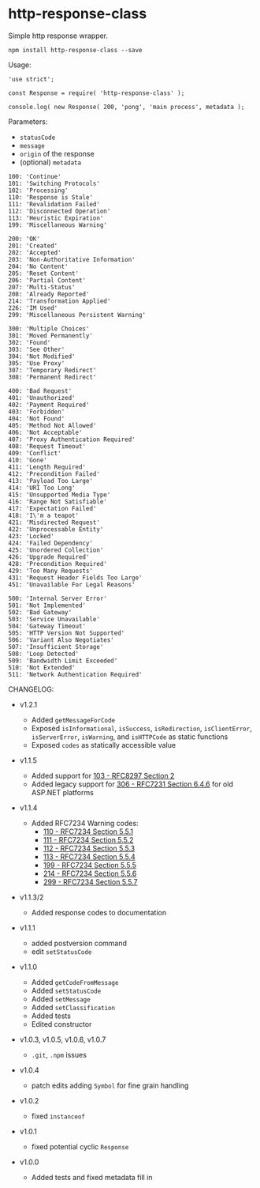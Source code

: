 # http-response-class

Simple http response wrapper.

`npm install http-response-class --save`

Usage:

```
'use strict';

const Response = require( 'http-response-class' );

console.log( new Response( 200, 'pong', 'main process', metadata );
```

Parameters:

- `statusCode`
- `message`
- `origin` of the response
- (optional) `metadata`


```
100: 'Continue'
101: 'Switching Protocols'
102: 'Processing'
110: 'Response is Stale'
111: 'Revalidation Failed'
112: 'Disconnected Operation'
113: 'Heuristic Expiration'
199: 'Miscellaneous Warning'

200: 'OK'
201: 'Created'
202: 'Accepted'
203: 'Non-Authoritative Information'
204: 'No Content'
205: 'Reset Content'
206: 'Partial Content'
207: 'Multi-Status'
208: 'Already Reported'
214: 'Transformation Applied'
226: 'IM Used'
299: 'Miscellaneous Persistent Warning'

300: 'Multiple Choices'
301: 'Moved Permanently'
302: 'Found'
303: 'See Other'
304: 'Not Modified'
305: 'Use Proxy'
307: 'Temporary Redirect'
308: 'Permanent Redirect'

400: 'Bad Request'
401: 'Unauthorized'
402: 'Payment Required'
403: 'Forbidden'
404: 'Not Found'
405: 'Method Not Allowed'
406: 'Not Acceptable'
407: 'Proxy Authentication Required'
408: 'Request Timeout'
409: 'Conflict'
410: 'Gone'
411: 'Length Required'
412: 'Precondition Failed'
413: 'Payload Too Large'
414: 'URI Too Long'
415: 'Unsupported Media Type'
416: 'Range Not Satisfiable'
417: 'Expectation Failed'
418: 'I\'m a teapot'
421: 'Misdirected Request'
422: 'Unprocessable Entity'
423: 'Locked'
424: 'Failed Dependency'
425: 'Unordered Collection'
426: 'Upgrade Required'
428: 'Precondition Required'
429: 'Too Many Requests'
431: 'Request Header Fields Too Large'
451: 'Unavailable For Legal Reasons'

500: 'Internal Server Error'
501: 'Not Implemented'
502: 'Bad Gateway'
503: 'Service Unavailable'
504: 'Gateway Timeout'
505: 'HTTP Version Not Supported'
506: 'Variant Also Negotiates'
507: 'Insufficient Storage'
508: 'Loop Detected'
509: 'Bandwidth Limit Exceeded'
510: 'Not Extended'
511: 'Network Authentication Required'
```

CHANGELOG:

- v1.2.1
    - Added `getMessageForCode`
    - Exposed `isInformational`, `isSuccess`, `isRedirection`, `isClientError`, `isServerError`, `isWarning`, and `isHTTPCode` as static functions
    - Exposed `codes` as statically accessible value

- v1.1.5
    - Added support for [103 - RFC8297 Section 2](https://tools.ietf.org/html/rfc8297#section-2)
    - Added legacy support for [306 - RFC7231 Section 6.4.6](https://tools.ietf.org/html/rfc7231#section-6.4.6) for old ASP.NET platforms

- v1.1.4
    - Added RFC7234 Warning codes:
        - [110 - RFC7234 Section 5.5.1](https://tools.ietf.org/html/rfc7234#section-5.5.1)
        - [111 - RFC7234 Section 5.5.2](https://tools.ietf.org/html/rfc7234#section-5.5.2)
        - [112 - RFC7234 Section 5.5.3](https://tools.ietf.org/html/rfc7234#section-5.5.3)
        - [113 - RFC7234 Section 5.5.4](https://tools.ietf.org/html/rfc7234#section-5.5.4)
        - [199 - RFC7234 Section 5.5.5](https://tools.ietf.org/html/rfc7234#section-5.5.5)
        - [214 - RFC7234 Section 5.5.6](https://tools.ietf.org/html/rfc7234#section-5.5.6)
        - [299 - RFC7234 Section 5.5.7](https://tools.ietf.org/html/rfc7234#section-5.5.7)
- v1.1.3/2
    - Added response codes to documentation
- v1.1.1
    - added postversion command
    - edit `setStatusCode`
- v1.1.0
    - Added `getCodeFromMessage`
    - Added `setStatusCode`
    - Added `setMessage`
    - Added `setClassification`
    - Added tests
    - Edited constructor
- v1.0.3, v1.0.5, v1.0.6, v1.0.7
    - `.git`, `.npm` issues
- v1.0.4
    - patch edits adding `Symbol` for fine grain handling
- v1.0.2
    - fixed `instanceof`
- v1.0.1
    - fixed potential cyclic `Response`
- v1.0.0
    - Added tests and fixed metadata fill in
